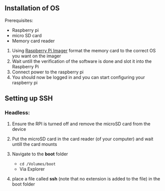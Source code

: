 ## Installation of OS 
Prerequisites:
- Raspberry pi
- micro SD card
- Memory card reader

1. Using [Raspberry Pi Imager](https://www.raspberrypi.com/software/) format the memory card to the correct OS you want on the imager
2. Wait untill the verification of the software is done and slot it into the Raspberry Pi 
3. Connect power to the raspberry pi
4. You should now be logged in and you can start configuring your raspberry pi

## Setting up SSH
### Headless: 

1. Ensure the RPI is turned off and remove the microSD card from the device
2. Put the microSD card in the card reader (of your computer) and wait untill the card mounts
3. Navigate to the **boot** folder
	- `cd /Volumes/boot`
	- Via Explorer

4. place a file called **ssh** (note that no extension is added to the file) in the boot folder

